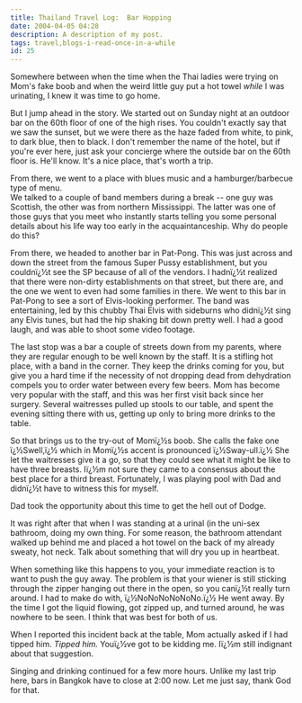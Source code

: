 ```yaml
---
title: Thailand Travel Log:  Bar Hopping
date: 2004-04-05 04:28
description: A description of my post.
tags: travel,blogs-i-read-once-in-a-while
id: 25
---
```

Somewhere between when the time when the Thai ladies were trying on Mom's fake boob and when the weird little guy put a hot towel <i>while</i> I was urinating, I knew it was time to go home.

But I jump ahead in the story.  We started out on Sunday night at an outdoor bar on the 60th floor of one of the high rises.  You couldn't exactly say that we saw the sunset, but we were there as the haze faded from white, to pink, to dark blue, then to black.  I don't remember the name of the hotel, but if you're ever here, just ask your concierge where the outside bar on the 60th floor is.  He'll know.  It's a nice place, that's worth a trip.

From there, we went to a place with blues music and a hamburger/barbecue type of menu.  
  We talked to a couple of band members during a break -- one guy was Scottish, the other was from northern Mississippi.  The latter was one of those guys that you meet who instantly starts telling you some personal details about his life way too early in the acquaintanceship.  Why do people do this?

From there, we headed to another bar in Pat-Pong.  This was just across and down the street from the famous Super Pussy establishment, but you couldnï¿½t see the SP because of all of the vendors.  I hadnï¿½t realized that there were non-dirty establishments on that street, but there are, and the one we went to even had some families in there.  We went to this bar in Pat-Pong to see a sort of Elvis-looking performer.  The band was entertaining, led by this chubby Thai Elvis with sideburns who didnï¿½t sing any Elvis tunes, but had the hip shaking bit down pretty well.  I had a good laugh, and was able to shoot some video footage.

The last stop was a bar a couple of streets down from my parents, where they are regular enough to be well known by the staff.  It is a stifling hot place, with a band in the corner.  They keep the drinks coming for you, but give you a hard time if the necessity of not dropping dead from dehydration compels you to order water between every few beers.  Mom has become very popular with the staff, and this was her first visit back since her surgery.  Several waitresses pulled up stools to our table, and spent the evening sitting there with us, getting up only to bring more drinks to the table.  

So that brings us to the try-out of Momï¿½s boob.  She calls the fake one ï¿½Swell,ï¿½ which in Momï¿½s accent is pronounced ï¿½Sway-ull.ï¿½  She let the waitresses give it a go, so that they could see what it might be like to have three breasts.  Iï¿½m not sure they came to a consensus about the best place for a third breast.  Fortunately, I was playing pool with Dad and didnï¿½t have to witness this for myself.

Dad took the opportunity about this time to get the hell out of Dodge.  

It was right after that when I was standing at a urinal (in the uni-sex bathroom, doing my own thing.  For some reason, the bathroom attendant walked up behind me and placed a hot towel on the back of my already sweaty, hot neck.  Talk about something that will dry you up in heartbeat.

When something like this happens to you, your immediate reaction is to want to push the guy away.  The problem is that your wiener is still sticking through the zipper hanging out there in the open, so you canï¿½t really turn around.  I had to make do with, ï¿½NoNoNoNoNoNo.ï¿½  He went away.  By the time I got the liquid flowing, got zipped up, and turned around, he was nowhere to be seen.  I think that was best for both of us.

When I reported this incident back at the table, Mom actually asked if I had tipped him.  <i>Tipped him.</i>  Youï¿½ve got to be kidding me.  Iï¿½m still indignant about that suggestion.  

Singing and drinking continued for a few more hours.  Unlike my last trip here, bars in Bangkok have to close at 2:00 now.  Let me just say, thank God for that.


